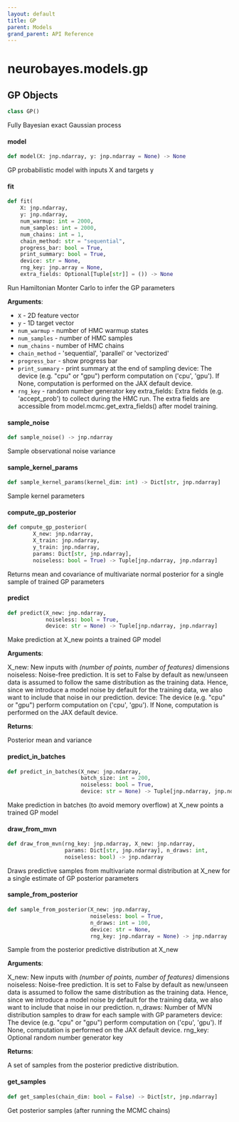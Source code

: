 ```yaml
---
layout: default
title: GP
parent: Models
grand_parent: API Reference
---
```


<a id="neurobayes.models.gp"></a>

# neurobayes.models.gp

<a id="neurobayes.models.gp.GP"></a>

## GP Objects

```python
class GP()
```

Fully Bayesian exact Gaussian process

<a id="neurobayes.models.gp.GP.model"></a>

#### model

```python
def model(X: jnp.ndarray, y: jnp.ndarray = None) -> None
```

GP probabilistic model with inputs X and targets y

<a id="neurobayes.models.gp.GP.fit"></a>

#### fit

```python
def fit(
    X: jnp.ndarray,
    y: jnp.ndarray,
    num_warmup: int = 2000,
    num_samples: int = 2000,
    num_chains: int = 1,
    chain_method: str = "sequential",
    progress_bar: bool = True,
    print_summary: bool = True,
    device: str = None,
    rng_key: jnp.array = None,
    extra_fields: Optional[Tuple[str]] = ()) -> None
```

Run Hamiltonian Monter Carlo to infer the GP parameters

**Arguments**:

- `X` - 2D feature vector
- `y` - 1D target vector
- `num_warmup` - number of HMC warmup states
- `num_samples` - number of HMC samples
- `num_chains` - number of HMC chains
- `chain_method` - 'sequential', 'parallel' or 'vectorized'
- `progress_bar` - show progress bar
- `print_summary` - print summary at the end of sampling
  device:
  The device (e.g. "cpu" or "gpu") perform computation on ('cpu', 'gpu'). If None, computation
  is performed on the JAX default device.
- `rng_key` - random number generator key
  extra_fields:
  Extra fields (e.g. 'accept_prob') to collect during the HMC run.
  The extra fields are accessible from model.mcmc.get_extra_fields() after model training.

<a id="neurobayes.models.gp.GP.sample_noise"></a>

#### sample\_noise

```python
def sample_noise() -> jnp.ndarray
```

Sample observational noise variance

<a id="neurobayes.models.gp.GP.sample_kernel_params"></a>

#### sample\_kernel\_params

```python
def sample_kernel_params(kernel_dim: int) -> Dict[str, jnp.ndarray]
```

Sample kernel parameters

<a id="neurobayes.models.gp.GP.compute_gp_posterior"></a>

#### compute\_gp\_posterior

```python
def compute_gp_posterior(
        X_new: jnp.ndarray,
        X_train: jnp.ndarray,
        y_train: jnp.ndarray,
        params: Dict[str, jnp.ndarray],
        noiseless: bool = True) -> Tuple[jnp.ndarray, jnp.ndarray]
```

Returns mean and covariance of multivariate normal
posterior for a single sample of trained GP parameters

<a id="neurobayes.models.gp.GP.predict"></a>

#### predict

```python
def predict(X_new: jnp.ndarray,
            noiseless: bool = True,
            device: str = None) -> Tuple[jnp.ndarray, jnp.ndarray]
```

Make prediction at X_new points a trained GP model

**Arguments**:

  X_new:
  New inputs with *(number of points, number of features)* dimensions
  noiseless:
  Noise-free prediction. It is set to False by default as new/unseen data is assumed
  to follow the same distribution as the training data. Hence, since we introduce a model noise
  by default for the training data, we also want to include that noise in our prediction.
  device:
  The device (e.g. "cpu" or "gpu") perform computation on ('cpu', 'gpu'). If None, computation
  is performed on the JAX default device.
  

**Returns**:

  Posterior mean and variance

<a id="neurobayes.models.gp.GP.predict_in_batches"></a>

#### predict\_in\_batches

```python
def predict_in_batches(X_new: jnp.ndarray,
                       batch_size: int = 200,
                       noiseless: bool = True,
                       device: str = None) -> Tuple[jnp.ndarray, jnp.ndarray]
```

Make prediction in batches (to avoid memory overflow) 
at X_new points a trained GP model

<a id="neurobayes.models.gp.GP.draw_from_mvn"></a>

#### draw\_from\_mvn

```python
def draw_from_mvn(rng_key: jnp.ndarray, X_new: jnp.ndarray,
                  params: Dict[str, jnp.ndarray], n_draws: int,
                  noiseless: bool) -> jnp.ndarray
```

Draws predictive samples from multivariate normal distribution
at X_new for a single estimate of GP posterior parameters

<a id="neurobayes.models.gp.GP.sample_from_posterior"></a>

#### sample\_from\_posterior

```python
def sample_from_posterior(X_new: jnp.ndarray,
                          noiseless: bool = True,
                          n_draws: int = 100,
                          device: str = None,
                          rng_key: jnp.ndarray = None) -> jnp.ndarray
```

Sample from the posterior predictive distribution at X_new

**Arguments**:

  X_new:
  New inputs with *(number of points, number of features)* dimensions
  noiseless:
  Noise-free prediction. It is set to False by default as new/unseen data is assumed
  to follow the same distribution as the training data. Hence, since we introduce a model noise
  by default for the training data, we also want to include that noise in our prediction.
  n_draws:
  Number of MVN distribution samples to draw for each sample with GP parameters
  device:
  The device (e.g. "cpu" or "gpu") perform computation on ('cpu', 'gpu'). If None, computation
  is performed on the JAX default device.
  rng_key:
  Optional random number generator key
  

**Returns**:

  A set of samples from the posterior predictive distribution.

<a id="neurobayes.models.gp.GP.get_samples"></a>

#### get\_samples

```python
def get_samples(chain_dim: bool = False) -> Dict[str, jnp.ndarray]
```

Get posterior samples (after running the MCMC chains)


